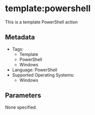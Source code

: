 <!-- region Generated -->
# template:powershell

This is a template PowerShell action

## Metadata

- Tags:
  - Template
  - PowerShell
  - Windows
- Language: PowerShell
- Supported Operating Systems:
  - Windows

## Parameters

None specified.
<!-- endregion -->
